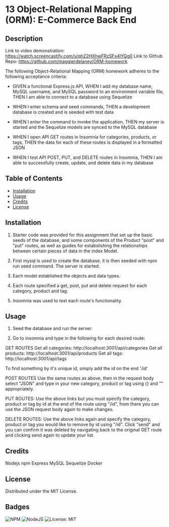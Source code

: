 # 13 Object-Relational Mapping (ORM): E-Commerce Back End

## Description

Link to video demonstration: https://watch.screencastify.com/v/qh22HXhwFRzSFs4lYQg0
Link to Github Repo: https://github.com/maggierdelaney/ORM-homework

The following Object-Relational Mapping (ORM) homework adheres to the following acceptance criteria:

- GIVEN a functional Express.js API, WHEN I add my database name, MySQL username, and MySQL password to an environment variable file, THEN I am able to connect to a database using Sequelize

- WHEN I enter schema and seed commands, THEN a development database is created and is seeded with test data

- WHEN I enter the command to invoke the application, THEN my server is started and the Sequelize models are synced to the MySQL database

- WHEN I open API GET routes in Insomnia for categories, products, or tags, THEN the data for each of these routes is displayed in a formatted JSON

- WHEN I test API POST, PUT, and DELETE routes in Insomnia, THEN I am able to successfully create, update, and delete data in my database

## Table of Contents

- [Installation](#installation)
- [Usage](#usage)
- [Credits](#credits)
- [License](#license)

## Installation

1. Starter code was provided for this assignment that set up the basic seeds of the database, and some components of the Product "post" and "put" routes, as well as guides for estabslishing the relationships between certain pieces of data in the index Model.

2. First mysql is used to create the database, it is then seeded with npm run seed command. The server is started.

3. Each model established the objects and data types.

4. Each route specified a get, post, put and delete request for each category, product and tag.

5. Insomnia was used to test each route's functionality.

## Usage

1. Seed the database and run the server.

2. Go to insomnia and type in the following for each desired route:

GET ROUTES
Get all categories:
http://localhost:3001/api/categories
Get all products:
http://localhost:3001/api/products
Get all tags:
http://localhost:3001/api/tags

To find something by it's unique id, simply add the id on the end '/id'

POST ROUTES
Use the same routes as above, then in the request body select "JSON" and type in your new category, product or tag using {} and "" appropriately.

PUT ROUTES:
Use the above links but you must specify the category, product or tag by id at the end of the route using "/id", from there you can use the JSON request body again to make changes.

DELETE ROUTES:
Use the above links again and specify the category, product or tag you would like to remove by id using "/id". Click "send" and you can confirm it was deleted by navigating back to the original GET route and clicking send again to update your list.

## Credits

Nodejs npm
Express
MySQL
Sequelize
Docker

## License

Distributed under the MIT License.

## Badges

![NPM](https://img.shields.io/badge/NPM-%23000000.svg?style=for-the-badge&logo=npm&logoColor=white)
![NodeJS](https://img.shields.io/badge/node.js-6DA55F?style=for-the-badge&logo=node.js&logoColor=white)
![License: MIT](https://img.shields.io/badge/License-MIT-yellow.svg)